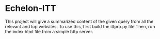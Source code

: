 # Echelon-ITT
This project will give a summarized content of the given query from all the relevant and top websites.
To use this, first build the ittpro.py file
Then, run the index.html file from a simple http server.
